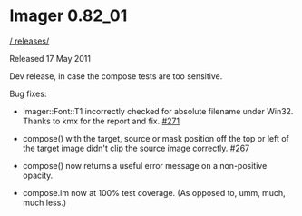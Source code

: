 # Imager 0.82_01

[ / ](..) [releases/](./)

Released 17 May 2011

Dev release, in case the compose tests are too sensitive.

Bug fixes:

- Imager::Font::T1 incorrectly checked for absolute filename under Win32. Thanks to kmx for the report and fix. [#271](https://github.com/tonycoz/imager/issues/271)

- compose() with the target, source or mask position off the top or left of the target image didn't clip the source image correctly. [#267](https://github.com/tonycoz/imager/issues/267)

- compose() now returns a useful error message on a non-positive opacity.

- compose.im now at 100% test coverage. (As opposed to, umm, much, much less.)